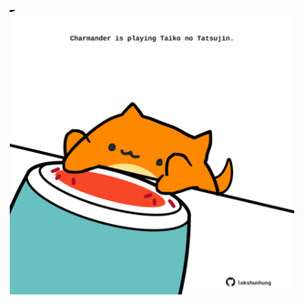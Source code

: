 <!-- built at 30/03/2025, 11:00:36 UTC -->
<p align="center">
  <img width="500" height="500" src="./ReadmeImage.svg">
</p>
